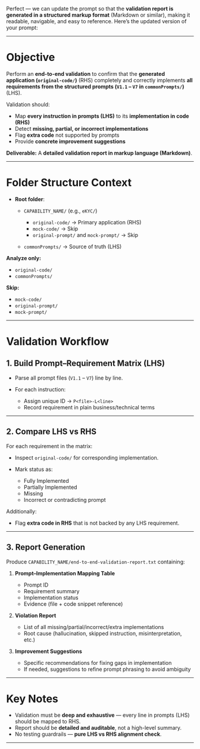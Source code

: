 Perfect — we can update the prompt so that the **validation report is generated in a structured markup format** (Markdown or similar), making it readable, navigable, and easy to reference. Here’s the updated version of your prompt:

---

# **Objective**

Perform an **end-to-end validation** to confirm that the **generated application (`original-code/`)** (RHS) completely and correctly implements **all requirements from the structured prompts (`V1.1` – `V7` in `commonPrompts/`)** (LHS).

Validation should:

* Map **every instruction in prompts (LHS)** to its **implementation in code (RHS)**
* Detect **missing, partial, or incorrect implementations**
* Flag **extra code** not supported by prompts
* Provide **concrete improvement suggestions**

**Deliverable:** A **detailed validation report in markup language (Markdown)**.

---

# **Folder Structure Context**

* **Root folder**:

  * `CAPABILITY_NAME/` (e.g., `eKYC/`)

    * `original-code/` → Primary application (RHS)
    * `mock-code/` → Skip
    * `original-prompt/` and `mock-prompt/` → Skip
  * `commonPrompts/` → Source of truth (LHS)

**Analyze only:**

* `original-code/`
* `commonPrompts/`

**Skip:**

* `mock-code/`
* `original-prompt/`
* `mock-prompt/`

---

# **Validation Workflow**

## **1. Build Prompt–Requirement Matrix (LHS)**

* Parse all prompt files (`V1.1` – `V7`) line by line.
* For each instruction:

  * Assign unique ID → `P<file>-L<line>`
  * Record requirement in plain business/technical terms

---

## **2. Compare LHS vs RHS**

For each requirement in the matrix:

* Inspect `original-code/` for corresponding implementation.
* Mark status as:

  * Fully Implemented
  * Partially Implemented
  * Missing
  * Incorrect or contradicting prompt

Additionally:

* Flag **extra code in RHS** that is not backed by any LHS requirement.

---

## **3. Report Generation**

Produce `CAPABILITY_NAME/end-to-end-validation-report.txt` containing:

1. **Prompt–Implementation Mapping Table**

   * Prompt ID
   * Requirement summary
   * Implementation status
   * Evidence (file + code snippet reference)

2. **Violation Report**

   * List of all missing/partial/incorrect/extra implementations
   * Root cause (hallucination, skipped instruction, misinterpretation, etc.)

3. **Improvement Suggestions**

   * Specific recommendations for fixing gaps in implementation
   * If needed, suggestions to refine prompt phrasing to avoid ambiguity

---

# **Key Notes**

* Validation must be **deep and exhaustive** — every line in prompts (LHS) should be mapped to RHS.
* Report should be **detailed and auditable**, not a high-level summary.
* No testing guardrails — **pure LHS vs RHS alignment check**.

---